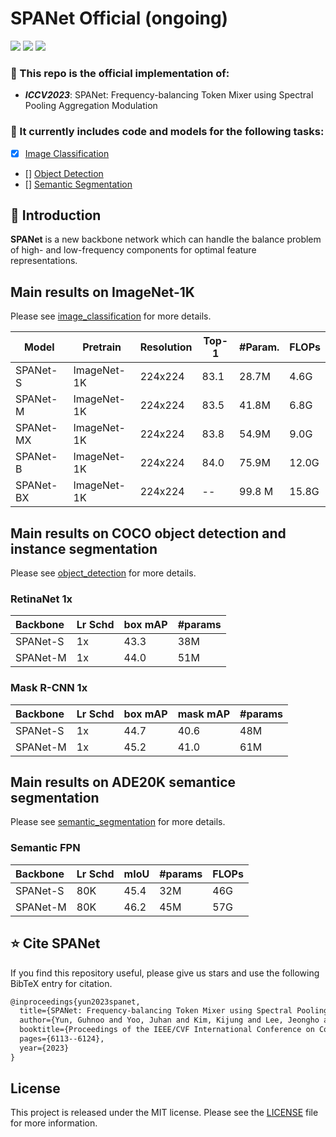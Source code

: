 # SPANet Official (ongoing)
<p align="left">
<a href="https://arxiv.org/abs/2308.11568" alt="arXiv">
    <img src="https://img.shields.io/badge/arXiv-2308.11568-b31b1b.svg?style=flat" /></a>
<a href="https://openaccess.thecvf.com/content/ICCV2023/html/Yun_SPANet_Frequency-balancing_Token_Mixer_using_Spectral_Pooling_Aggregation_Modulation_ICCV_2023_paper.html" alt="Colab">
    <img src="https://img.shields.io/badge/ICCV_2023-open_access-blue" /></a>
<a href="https://doranlyong.github.io/projects/spanet/"> 
   <img src="https://img.shields.io/badge/project-page-blue"></a>
</p>

### 💬 This repo is the official implementation of:
- ***ICCV2023***: SPANet: Frequency-balancing Token Mixer using Spectral Pooling Aggregation Modulation


### 🤖 It currently includes code and models for the following tasks:
- [x] [Image Classification](./image_classification)
- [] [Object Detection](object_detection)
- [] [Semantic Segmentation](semantic_segmentation)


## 📖 Introduction
**SPANet** is a new backbone network which can handle the balance problem of high- and low-frequency components for optimal feature representations.


## Main results on ImageNet-1K
Please see [image_classification](image_classification) for more details.

| Model      | Pretrain    | Resolution | Top-1 | #Param. | FLOPs |
| ---------- | ----------- | ---------- | ----- | ------- | ----- |
| SPANet-S   | ImageNet-1K | 224x224    | 83.1  | 28.7M   | 4.6G |
| SPANet-M   | ImageNet-1K | 224x224    | 83.5  | 41.8M   | 6.8G |
| SPANet-MX   | ImageNet-1K | 224x224    | 83.8  | 54.9M   | 9.0G |
| SPANet-B   | ImageNet-1K | 224x224    | 84.0  | 75.9M   | 12.0G |
| SPANet-BX   | ImageNet-1K | 224x224    | --  | 99.8 M   | 15.8G |

## Main results on COCO object detection and instance segmentation 
Please see [object_detection](object_detection) for more details.

### RetinaNet 1x

|         Backbone          | Lr Schd | box mAP | #params |
| :---------------          | :-----  | :-----  |  :----- | 
| SPANet-S                  |   1x    |  43.3   |   38M   | 
| SPANet-M                  |   1x    |  44.0   |   51M   |


### Mask R-CNN 1x

|         Backbone          | Lr Schd | box mAP | mask mAP | #params |
| :---------------          | :-----  | :-----  | :------  | :-----  | 
| SPANet-S                  |   1x    |  44.7   |   40.6   |   48M   | 
| SPANet-M                  |   1x    |  45.2   |   41.0   |  61M    |



## Main results on ADE20K semantice segmentation 
Please see [semantic_segmentation](semantic_segmentation) for more details.

### Semantic FPN

|         Backbone          | Lr Schd | mIoU | #params | FLOPs |
| :------------------- | :----- | :-- | :----- | :--- |
| SPANet-S             |   80K   | 45.4 |   32M | 46G  |
| SPANet-M              |   80K   | 46.2 |   45M | 57G  |



## ⭐ Cite SPANet

If you find this repository useful, please give us stars and use the following BibTeX entry for citation.

```latex
@inproceedings{yun2023spanet,
  title={SPANet: Frequency-balancing Token Mixer using Spectral Pooling Aggregation Modulation},
  author={Yun, Guhnoo and Yoo, Juhan and Kim, Kijung and Lee, Jeongho and Kim, Dong Hwan},
  booktitle={Proceedings of the IEEE/CVF International Conference on Computer Vision},
  pages={6113--6124},
  year={2023}
}
```


## License

This project is released under the MIT license. Please see the [LICENSE](LICENSE) file for more information.